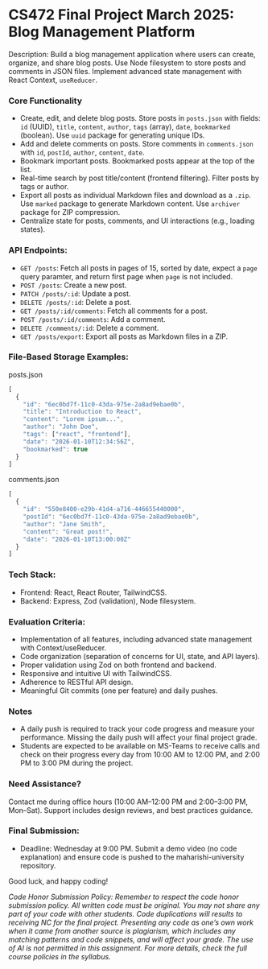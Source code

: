 # CS472 Final Project March 2025: Blog Management Platform
Description: Build a blog management application where users can create, organize, and share blog posts. Use Node filesystem to store posts and comments in JSON files. Implement advanced state management with React Context, `useReducer`.

### Core Functionality
* Create, edit, and delete blog posts. Store posts in `posts.json` with fields: `id` (UUID), `title`, `content`, `author`, `tags` (array), `date`, `bookmarked` (boolean). Use `uuid` package for generating unique IDs.
* Add and delete comments on posts. Store comments in `comments.json` with `id`, `postId`, `author`, `content`, `date`.
* Bookmark important posts. Bookmarked posts appear at the top of the list.
* Real-time search by post title/content (frontend filtering). Filter posts by tags or author.
* Export all posts as individual Markdown files and download as a `.zip`. Use `marked` package to generate Markdown content. Use `archiver` package for ZIP compression.
* Centralize state for posts, comments, and UI interactions (e.g., loading states).

### API Endpoints:
* `GET /posts`: Fetch all posts in pages of 15, sorted by date, expect a `page` query paramter, and return first page when `page` is not included.
* `POST /posts`: Create a new post.
* `PATCH /posts/:id`: Update a post.
* `DELETE /posts/:id`: Delete a post.
* `GET /posts/:id/comments`: Fetch all comments for a post.
* `POST /posts/:id/comments`: Add a comment.
* `DELETE /comments/:id`: Delete a comment.
* `GET /posts/export`: Export all posts as Markdown files in a ZIP.

### File-Based Storage Examples:
posts.json

```typescript
[  
  {  
    "id": "6ec0bd7f-11c0-43da-975e-2a8ad9ebae0b",  
    "title": "Introduction to React",  
    "content": "Lorem ipsum...",  
    "author": "John Doe",  
    "tags": ["react", "frontend"],  
    "date": "2026-01-10T12:34:56Z",  
    "bookmarked": true  
  }  
]
```
comments.json

```typescript
[  
  {  
    "id": "550e8400-e29b-41d4-a716-446655440000",  
    "postId": "6ec0bd7f-11c0-43da-975e-2a8ad9ebae0b",  
    "author": "Jane Smith",  
    "content": "Great post!",  
    "date": "2026-01-10T13:00:00Z"  
  }  
]
```
### Tech Stack:
* Frontend: React, React Router, TailwindCSS.
* Backend: Express, Zod (validation), Node filesystem.

### Evaluation Criteria:
* Implementation of all features, including advanced state management with Context/useReducer.
* Code organization (separation of concerns for UI, state, and API layers).
* Proper validation using Zod on both frontend and backend.
* Responsive and intuitive UI with TailwindCSS.
* Adherence to RESTful API design.
* Meaningful Git commits (one per feature) and daily pushes.

### Notes
* A daily push is required to track your code progress and measure your performance. Missing the daily push will affect your final project grade.
* Students are expected to be available on MS-Teams to receive calls and check on their progress every day from 10:00 AM to 12:00 PM, and 2:00 PM to 3:00 PM during the project.

### Need Assistance?
Contact me during office hours (10:00 AM–12:00 PM and 2:00–3:00 PM, Mon–Sat). Support includes design reviews, and best practices guidance.

### Final Submission:
* Deadline: Wednesday at 9:00 PM. Submit a demo video (no code explanation) and ensure code is pushed to the maharishi-university repository.

Good luck, and happy coding!

_Code Honor Submission Policy: Remember to respect the code honor submission policy. All written code must be original. You may not share any part of your code with other students. Code duplications will results to receiving NC for the final project. Presenting any code as one’s own work when it came from another source is plagiarism, which includes any matching patterns and code snippets, and will affect your grade. The use of AI is not permitted in this assignment. For more details, check the full course policies in the syllabus._
